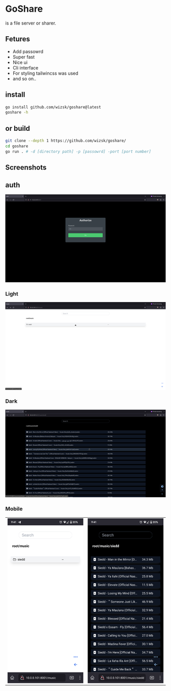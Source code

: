 # GoShare

is a file server or sharer.

## Fetures

- Add passowrd
- Super fast
- Nice ui
- Cli interface
- For styling tailwincss was used
- and so on..

## install
```bash
go install github.com/wizsk/goshare@latest
goshare -h
```

## or build

```bash
git clone --depth 1 https://github.com/wizsk/goshare/
cd goshare
go run . # -d [directory path] -p [passowrd] -port [port number]
```

## Screenshots

## auth

![auth](/assets/ss/desktop-auth.png)

### Light

![light](/assets/ss/desktop-li.png)

### Dark

![dark](/assets/ss/desktop-da.png)

### Mobile

<table>
  <tr>
    <td> <img src="./assets/ss/m-li.png"  alt="1"></td>
    <td><img src="./assets/ss/m-da.png" alt="2"></td>
   </tr> 
  </tr>
</table>
